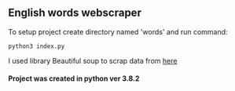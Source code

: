 ## English words webscraper

To setup project create directory named 'words' and run command: 

``` python3 index.py ```

I used library Beautiful soup to scrap data from <a href="https://angielskie-slowka.pl/slowka-angielskie
" target="_blank">here</a>

#### Project was created in python ver 3.8.2
